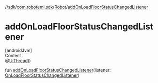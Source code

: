 //[sdk](../../../index.md)/[com.robotemi.sdk](../index.md)/[Robot](index.md)/[addOnLoadFloorStatusChangedListener](add-on-load-floor-status-changed-listener.md)



# addOnLoadFloorStatusChangedListener  
[androidJvm]  
Content  
@[UiThread](https://developer.android.com/reference/kotlin/androidx/annotation/UiThread.html)()  
  
fun [addOnLoadFloorStatusChangedListener](add-on-load-floor-status-changed-listener.md)(listener: [OnLoadFloorStatusChangedListener](../../com.robotemi.sdk.map/-on-load-floor-status-changed-listener/index.md))  



